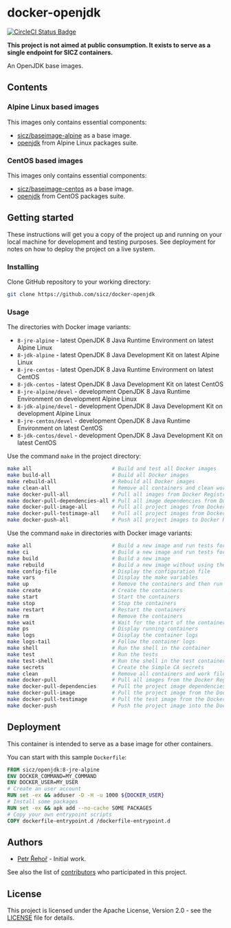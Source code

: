 # docker-openjdk

[![CircleCI Status Badge](https://circleci.com/gh/sicz/docker-openjdk.svg?style=shield&circle-token=380685aec539c72da52d89c935c90fe313c85d3e)](https://circleci.com/gh/sicz/docker-openjdk)

**This project is not aimed at public consumption.
It exists to serve as a single endpoint for SICZ containers.**

An OpenJDK base images.

## Contents

### Alpine Linux based images

This images only contains essential components:
- [sicz/baseimage-alpine](https://github.com/sicz/docker-baseimage) as a base image.
- [openjdk](http://openjdk.java.net) from Alpine Linux packages suite.

### CentOS based images

This images only contains essential components:
- [sicz/baseimage-centos](https://github.com/sicz/docker-baseimage) as a base image.
- [openjdk](http://openjdk.java.net) from CentOS packages suite.

## Getting started

These instructions will get you a copy of the project up and running on your
local machine for development and testing purposes. See deployment for notes
on how to deploy the project on a live system.

### Installing

Clone GitHub repository to your working directory:
```bash
git clone https://github.com/sicz/docker-openjdk
```

### Usage

The directories with Docker image variants:
* `8-jre-alpine` - latest OpenJDK 8 Java Runtime Environment on latest Alpine Linux
* `8-jdk-alpine` - latest OpenJDK 8 Java Development Kit on latest Alpine Linux
* `8-jre-centos` - latest OpenJDK 8 Java Runtime Environment on latest CentOS
* `8-jdk-centos` - latest OpenJDK 8 Java Development Kit on latest CentOS
* `8-jre-alpine/devel` - development OpenJDK 8 Java Runtime Environment on development Alpine Linux
* `8-jdk-alpine/devel` - development OpenJDK 8 Java Development Kit on development Alpine Linux
* `8-jre-centos/devel` - development OpenJDK 8 Java Runtime Environment on latest CentOS
* `8-jdk-centos/devel` - development OpenJDK 8 Java Development Kit on latest CentOS

Use the command `make` in the project directory:
```bash
make all                          # Build and test all Docker images
make build-all                    # Build all Docker images
make rebuild-all                  # Rebuild all Docker images
make clean-all                    # Remove all containers and clean work files
make docker-pull-all              # Pull all images from Docker Registry
make docker-pull-dependencies-all # Pull all image dependencies from Docker Registry
make docker-pull-image-all        # Pull all project images from Docker Registry
make docker-pull-testimage-all    # Pull all project images from Docker Registry
make docker-push-all              # Push all project images to Docker Registry
```

Use the command `make` in directories with Docker image variants:
```bash
make all                          # Build a new image and run tests for current configuration
make ci                           # Build a new image and run tests for all configurations
make build                        # Build a new image
make rebuild                      # Build a new image without using the Docker layer caching
make config-file                  # Display the configuration file
make vars                         # Display the make variables
make up                           # Remove the containers and then run them fresh
make create                       # Create the containers
make start                        # Start the containers
make stop                         # Stop the containers
make restart                      # Restart the containers
make rm                           # Remove the containers
make wait                         # Wait for the start of the containers
make ps                           # Display running containers
make logs                         # Display the container logs
make logs-tail                    # Follow the container logs
make shell                        # Run the shell in the container
make test                         # Run the tests
make test-shell                   # Run the shell in the test container
make secrets                      # Create the Simple CA secrets
make clean                        # Remove all containers and work files
make docker-pull                  # Pull all images from the Docker Registry
make docker-pull-dependencies     # Pull the project image dependencies from the Docker Registry
make docker-pull-image            # Pull the project image from the Docker Registry
make docker-pull-testimage        # Pull the test image from the Docker Registry
make docker-push                  # Push the project image into the Docker Registry
```

## Deployment

This container is intended to serve as a base image for other containers.

You can start with this sample `Dockerfile`:
```Dockerfile
FROM sicz/openjdk:8-jre-alpine
ENV DOCKER_COMMAND=MY_COMMAND
ENV DOCKER_USER=MY_USER
# Create an user account
RUN set -ex && adduser -D -H -u 1000 ${DOCKER_USER}
# Install some packages
RUN set -ex && apk add --no-cache SOME PACKAGES
# Copy your own entrypoint scripts
COPY dockerfile-entrypoint.d /dockerfile-entrypoint.d
```

## Authors

* [Petr Řehoř](https://github.com/prehor) - Initial work.

See also the list of [contributors](https://github.com/sicz/docker-baseimage-alpine/contributors)
who participated in this project.

## License

This project is licensed under the Apache License, Version 2.0 - see the
[LICENSE](LICENSE) file for details.
